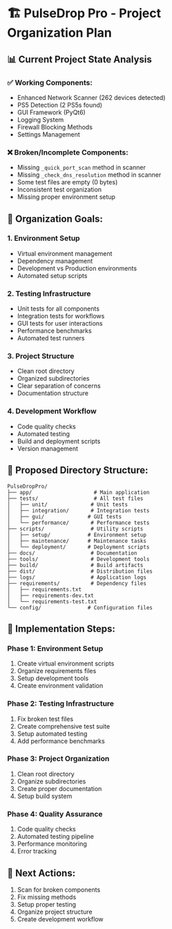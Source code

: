 # 🏗️ PulseDrop Pro - Project Organization Plan

## 📊 Current Project State Analysis

### ✅ **Working Components:**
- Enhanced Network Scanner (262 devices detected)
- PS5 Detection (2 PS5s found)
- GUI Framework (PyQt6)
- Logging System
- Firewall Blocking Methods
- Settings Management

### ❌ **Broken/Incomplete Components:**
- Missing `_quick_port_scan` method in scanner
- Missing `_check_dns_resolution` method in scanner
- Some test files are empty (0 bytes)
- Inconsistent test organization
- Missing proper environment setup

## 🎯 **Organization Goals:**

### 1. **Environment Setup**
- Virtual environment management
- Dependency management
- Development vs Production environments
- Automated setup scripts

### 2. **Testing Infrastructure**
- Unit tests for all components
- Integration tests for workflows
- GUI tests for user interactions
- Performance benchmarks
- Automated test runners

### 3. **Project Structure**
- Clean root directory
- Organized subdirectories
- Clear separation of concerns
- Documentation structure

### 4. **Development Workflow**
- Code quality checks
- Automated testing
- Build and deployment scripts
- Version management

## 📁 **Proposed Directory Structure:**

```
PulseDropPro/
├── app/                    # Main application
├── tests/                  # All test files
│   ├── unit/              # Unit tests
│   ├── integration/       # Integration tests
│   ├── gui/              # GUI tests
│   └── performance/       # Performance tests
├── scripts/               # Utility scripts
│   ├── setup/            # Environment setup
│   ├── maintenance/      # Maintenance tasks
│   └── deployment/       # Deployment scripts
├── docs/                  # Documentation
├── tools/                 # Development tools
├── build/                 # Build artifacts
├── dist/                  # Distribution files
├── logs/                  # Application logs
├── requirements/          # Dependency files
│   ├── requirements.txt
│   ├── requirements-dev.txt
│   └── requirements-test.txt
└── config/               # Configuration files
```

## 🔧 **Implementation Steps:**

### Phase 1: Environment Setup
1. Create virtual environment scripts
2. Organize requirements files
3. Setup development tools
4. Create environment validation

### Phase 2: Testing Infrastructure
1. Fix broken test files
2. Create comprehensive test suite
3. Setup automated testing
4. Add performance benchmarks

### Phase 3: Project Organization
1. Clean root directory
2. Organize subdirectories
3. Create proper documentation
4. Setup build system

### Phase 4: Quality Assurance
1. Code quality checks
2. Automated testing pipeline
3. Performance monitoring
4. Error tracking

## 🚀 **Next Actions:**
1. Scan for broken components
2. Fix missing methods
3. Setup proper testing
4. Organize project structure
5. Create development workflow 